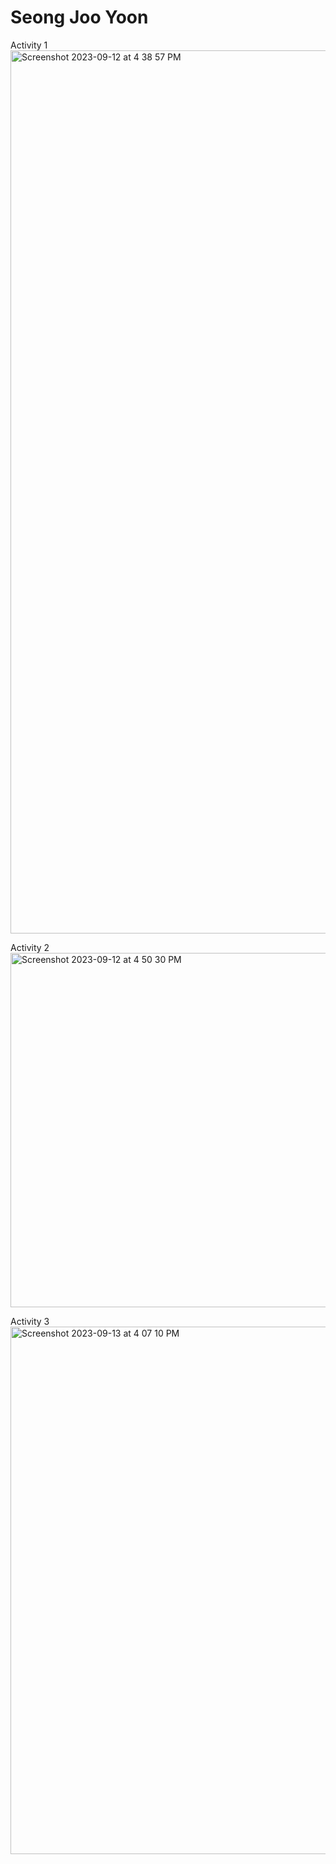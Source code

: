 # Seong Joo Yoon

Activity 1
<img width="1413" alt="Screenshot 2023-09-12 at 4 38 57 PM" src="https://github.com/seongjooy/ECE444-F2023-Assignment1/assets/66128818/d5aa15de-a843-4d2d-8bb7-b26aa08cdbc3">

Activity 2<br>
<img width="567" alt="Screenshot 2023-09-12 at 4 50 30 PM" src="https://github.com/seongjooy/ECE444-F2023-Assignment1/assets/66128818/82709253-619b-4184-b7ed-0d0bd8b60b88">

Activity 3<br>
<img width="844" alt="Screenshot 2023-09-13 at 4 07 10 PM" src="https://github.com/seongjooy/ECE444-F2023-Assignment1/assets/66128818/20c66747-6287-4be6-b4cc-95c8f0f3141a">
